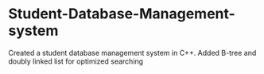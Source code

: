 # Student-Database-Management-system
Created a student database management system in C++. Added B-tree and doubly linked list for optimized searching
